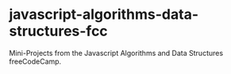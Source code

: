 # javascript-algorithms-data-structures-fcc
 Mini-Projects from the Javascript Algorithms and Data Structures freeCodeCamp.
